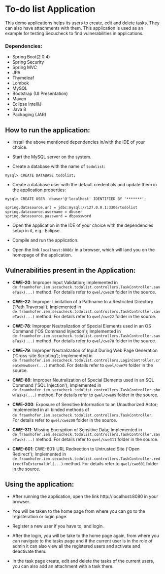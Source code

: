 # To-do list Application

This demo applications helps its users to create, edit and delete tasks. They can also have attachments with them. This application is used as an example for testing Secucheck to find vulnerabilities in applications.

### Dependencies:
 
* Spring Boot(2.0.4)
* Spring Security
* Spring MVC
* JPA
* Thymeleaf
* Lombok
* MySQL
* Bootstrap (UI Presentation)
* Maven
* Eclipse IntelliJ
* Java 8
* Packaging (JAR)

## How to run the application:

* Install the above mentioned dependencies in/with the IDE of your choice.

* Start the MySQL server on the system. 

* Create a database with the name of `todolist`:

```
mysql> CREATE DATABASE todolist;
```

* Create a database user with the default credentials and update them in the application.properties:

```
mysql> CREATE USER 'dbuser'@'localhost' IDENTIFIED BY '*******';
```

```
spring.datasource.url = jdbc:mysql://127.0.0.1:3306/todolist
spring.datasource.username = dbuser
spring.datasource.password = dbpassword

```

* Open the application in the IDE of your choice with the dependencies setup in it, e.g.: Eclipse.

* Compile and run the application.

* Open the link `localhost:8080/` in a browser, which will land you on the homepage of the application.

## Vulnerabilities present in the Application:

* **CWE-20**: Improper Input Validation; Implemented in `de.fraunhofer.iem.secucheck.todolist.controllers.TaskController.saveTask(...)` method. For details refer to `qwel/cwe20` folder in the source.

* **CWE-22**: Improper Limitation of a Pathname to a Restricted Directory ('Path Traversal'); Implemented in `de.fraunhofer.iem.secucheck.todolist.controllers.TaskController.saveTask(...)` method. For details refer to `qwel/cwe22` folder in the source.

* **CWE-78**: Improper Neutralization of Special Elements used in an OS Command ('OS Command Injection'); Implemented in `de.fraunhofer.iem.secucheck.todolist.controllers.TaskController.saveTask(...)` method. For details refer to `qwel/cwe78` folder in the source.

* **CWE-79**: Improper Neutralization of Input During Web Page Generation ('Cross-site Scripting'); Implemented in `de.fraunhofer.iem.secucheck.todolist.controllers.LoginController.createNewUser(...)` method. For details refer to `qwel/cwe79` folder in the source.

* **CWE-89**: Improper Neutralization of Special Elements used in an SQL Command ('SQL Injection'); Implemented in `de.fraunhofer.iem.secucheck.todolist.controllers.TaskController.showTasks(...)` method. For details refer to `qwel/cwe89` folder in the source.

* **CWE-200**: Exposure of Sensitive Information to an Unauthorized Actor; Implemented in all binded methods of `de.fraunhofer.iem.secucheck.todolist.controllers.TaskController`. For details refer to `qwel/cwe200` folder in the source.

* **CWE-311**: Missing Encryption of Sensitive Data; Implemented in `de.fraunhofer.iem.secucheck.todolist.controllers.TaskController.saveTask(...)` method. For details refer to `qwel/cwe311` folder in the source.

* **CWE-601**: CWE-601: URL Redirection to Untrusted Site ('Open Redirect'); Implemented in `de.fraunhofer.iem.secucheck.todolist.controllers.TaskController.redirectToExternalUrl(...)` method. For details refer to `qwel/cwe601` folder in the source.

## Using the application: 

* After running the application, open the link <href>http://localhost:8080 in your browser.

* You will be taken to the home page from where you can go to the registeration or login page.
 
* Register a new user if you have to, and login.

* After the login, you will be take to the home page again, from where you can navigate to the tasks page and if the current user is in the role of admin it can also view all the registered users and activate and deactivate them.

* In the task page create, edit and delete the tasks of the current users, you can also add an attachment with a task there.
